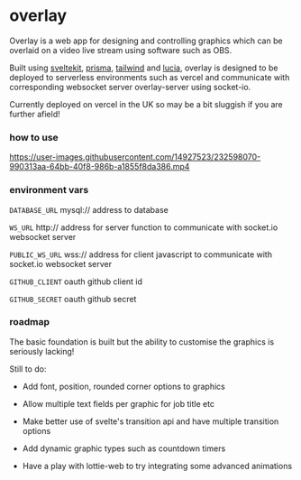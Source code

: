 # overlay

Overlay is a web app for designing and controlling graphics which can be overlaid on a video live stream using software such as OBS.

Built using [sveltekit](https://github.com/sveltejs/kit), [prisma](https://github.com/prisma/prisma), [tailwind](https://github.com/tailwindlabs/tailwindcss) and [lucia](https://github.com/pilcrowOnPaper/lucia), overlay is designed to be deployed to serverless environments such as vercel and communicate with corresponding websocket server overlay-server using socket-io. 

Currently deployed on vercel in the UK so may be a bit sluggish if you are further afield!

### how to use

https://user-images.githubusercontent.com/14927523/232598070-990313aa-64bb-40f8-986b-a1855f8da386.mp4

### environment vars

`DATABASE_URL` mysql:// address to database

`WS_URL` http:// address for server function to communicate with socket.io websocket server

`PUBLIC_WS_URL` wss:// address for client javascript to communicate with socket.io websocket server

`GITHUB_CLIENT` oauth github client id

`GITHUB_SECRET`  oauth github secret

### roadmap

The basic foundation is built but the ability to customise the graphics is seriously lacking!

Still to do:

- Add font, position, rounded corner options to graphics

- Allow multiple text fields per graphic for job title etc

- Make better use of svelte's transition api and have multiple transition options

- Add dynamic graphic types such as countdown timers

- Have a play with lottie-web to try integrating some advanced animations



